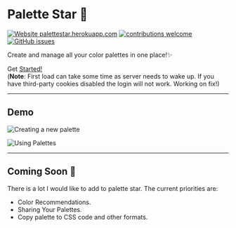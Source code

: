 # Palette Star 🌟

[![Website palettestar.herokuapp.com](https://img.shields.io/website-up-down-green-red/http/shields.io.svg)](https://palettestar.herokuapp.com/) [![contributions welcome](https://img.shields.io/badge/contributions-welcome-brightgreen.svg?style=flat)](https://github.com/Tanish0019/react-color-palette-manager/issues) [![GitHub issues](https://img.shields.io/github/issues/Naereen/StrapDown.js.svg)](https://github.com/Tanish0019/react-color-palette-manager/issues)

Create and manage all your color palettes in one place!✨  

Get [Started!](https://palettestar.herokuapp.com/)  
(**Note**: First load can take some time as server needs to wake up. If you have third-party cookies disabled the login will not work. Working on fix!)

---

## Demo

![Creating a new palette](https://imgur.com/ka1oWde.gif)

![Using Palettes](https://imgur.com/ihQQKG7.gif)

---

## Coming Soon 🚀

There is a lot I would like to add to palette star. The current priorities are:

- Color Recommendations.
- Sharing Your Palettes.
- Copy palette to CSS code and other formats.
